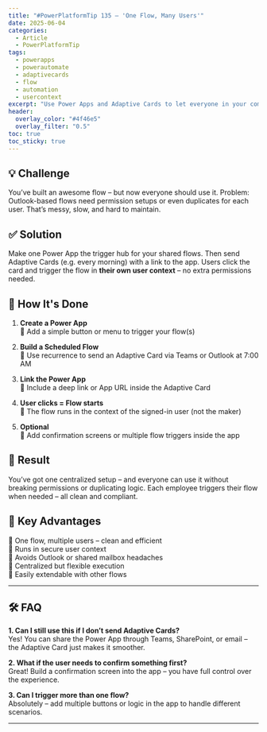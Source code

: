 ```yaml
---
title: "#PowerPlatformTip 135 – 'One Flow, Many Users'"
date: 2025-06-04
categories:
  - Article
  - PowerPlatformTip
tags:
  - powerapps
  - powerautomate
  - adaptivecards
  - flow
  - automation
  - usercontext
excerpt: "Use Power Apps and Adaptive Cards to let everyone in your company trigger flows in their own context – without Outlook permission chaos or flow duplication."
header:
  overlay_color: "#4f46e5"
  overlay_filter: "0.5"
toc: true
toc_sticky: true
---
```


## 💡 Challenge  
You’ve built an awesome flow – but now everyone should use it. Problem: Outlook-based flows need permission setups or even duplicates for each user. That’s messy, slow, and hard to maintain.

## ✅ Solution  
Make one Power App the trigger hub for your shared flows. Then send Adaptive Cards (e.g. every morning) with a link to the app. Users click the card and trigger the flow in **their own user context** – no extra permissions needed.

## 🔧 How It's Done  
1. **Create a Power App**  
   🔸 Add a simple button or menu to trigger your flow(s)

2. **Build a Scheduled Flow**  
   🔸 Use recurrence to send an Adaptive Card via Teams or Outlook at 7:00 AM

3. **Link the Power App**  
   🔸 Include a deep link or App URL inside the Adaptive Card

4. **User clicks = Flow starts**  
   🔸 The flow runs in the context of the signed-in user (not the maker)

5. **Optional**  
   🔸 Add confirmation screens or multiple flow triggers inside the app

## 🎉 Result  
You’ve got one centralized setup – and everyone can use it without breaking permissions or duplicating logic. Each employee triggers their flow when needed – all clean and compliant.

## 🌟 Key Advantages  
🔸 One flow, multiple users – clean and efficient  
🔸 Runs in secure user context  
🔸 Avoids Outlook or shared mailbox headaches  
🔸 Centralized but flexible execution  
🔸 Easily extendable with other flows

---

## 🛠️ FAQ

**1. Can I still use this if I don’t send Adaptive Cards?**  
Yes! You can share the Power App through Teams, SharePoint, or email – the Adaptive Card just makes it smoother.

**2. What if the user needs to confirm something first?**  
Great! Build a confirmation screen into the app – you have full control over the experience.

**3. Can I trigger more than one flow?**  
Absolutely – add multiple buttons or logic in the app to handle different scenarios.

---
